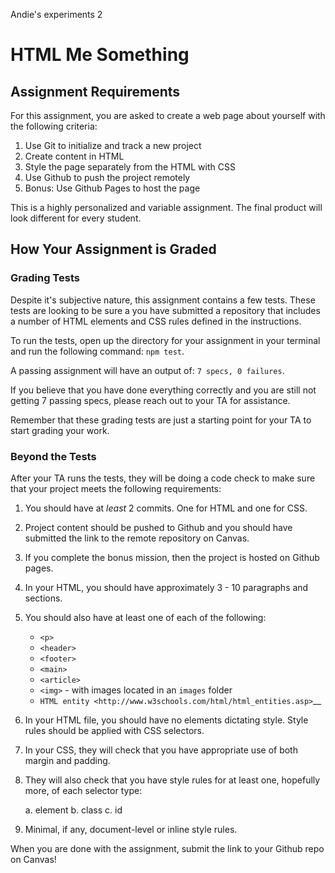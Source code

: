 Andie's experiments 2  
# HTML Me Something

## Assignment Requirements

For this assignment, you are asked to create a web page about yourself 
with the following criteria:

   1. Use Git to initialize and track a new project
   1. Create content in HTML
   1. Style the page separately from the HTML with CSS
   1. Use Github to push the project remotely
   1. Bonus: Use Github Pages to host the page

This is a highly personalized and variable assignment. The final product
will look different for every student.

## How Your Assignment is Graded

### Grading Tests

Despite it's subjective nature, this assignment contains a few tests. These tests are looking to be sure a you have submitted a repository that includes a number of HTML elements and 
CSS rules defined in the instructions. 

To run the tests, open up the directory for your assignment in your terminal and run the following command: ``npm test``.

A passing assignment will have an output of: ``7 specs, 0 failures``.

If you believe that you have done everything correctly and you are still not getting 7 passing specs, please reach out to your TA for assistance.

Remember that these grading tests are just a starting point for your TA to start grading your work. 

### Beyond the Tests

After your TA runs the tests, they will be doing a code check to make sure that your project meets the following requirements:

1. You should have at *least* 2 commits. One for HTML and one for CSS.
1. Project content should be pushed to Github and you should have submitted the link to the remote repository on Canvas.
1. If you complete the bonus mission, then the project is hosted on Github pages.
1. In your HTML, you should have approximately 3 - 10 paragraphs and sections.
1. You should also have at least one of each of the following: 

   - `<p>`
   - `<header>`
   - `<footer>`
   - `<main>`
   - `<article>`
   - `<img>` - with images located in an ``images`` folder
   - `HTML entity <http://www.w3schools.com/html/html_entities.asp>`__

1. In your HTML file, you should have no elements dictating style. Style rules should be applied with CSS selectors.
1. In your CSS, they will check that you have appropriate use of both margin and padding.
1. They will also check that you have style rules for at least one, hopefully more, of each selector type:
   
   a. element
   b. class
   c. id

1. Minimal, if any, document-level or inline style rules.

When you are done with the assignment, submit the link to your Github repo on Canvas!

